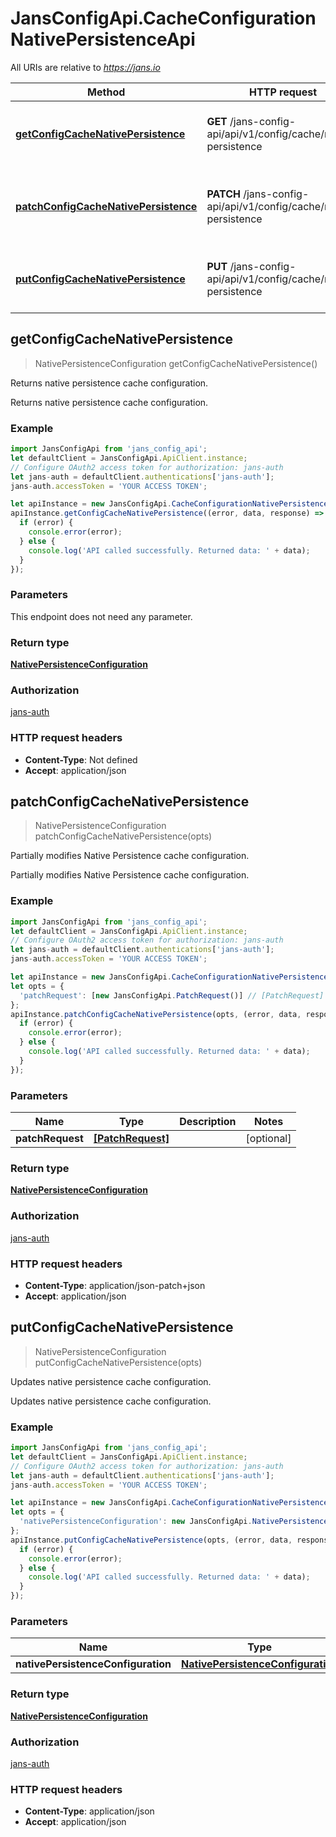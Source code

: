# JansConfigApi.CacheConfigurationNativePersistenceApi

All URIs are relative to *https://jans.io*

Method | HTTP request | Description
------------- | ------------- | -------------
[**getConfigCacheNativePersistence**](CacheConfigurationNativePersistenceApi.md#getConfigCacheNativePersistence) | **GET** /jans-config-api/api/v1/config/cache/native-persistence | Returns native persistence cache configuration.
[**patchConfigCacheNativePersistence**](CacheConfigurationNativePersistenceApi.md#patchConfigCacheNativePersistence) | **PATCH** /jans-config-api/api/v1/config/cache/native-persistence | Partially modifies Native Persistence cache configuration.
[**putConfigCacheNativePersistence**](CacheConfigurationNativePersistenceApi.md#putConfigCacheNativePersistence) | **PUT** /jans-config-api/api/v1/config/cache/native-persistence | Updates native persistence cache configuration.



## getConfigCacheNativePersistence

> NativePersistenceConfiguration getConfigCacheNativePersistence()

Returns native persistence cache configuration.

Returns native persistence cache configuration.

### Example

```javascript
import JansConfigApi from 'jans_config_api';
let defaultClient = JansConfigApi.ApiClient.instance;
// Configure OAuth2 access token for authorization: jans-auth
let jans-auth = defaultClient.authentications['jans-auth'];
jans-auth.accessToken = 'YOUR ACCESS TOKEN';

let apiInstance = new JansConfigApi.CacheConfigurationNativePersistenceApi();
apiInstance.getConfigCacheNativePersistence((error, data, response) => {
  if (error) {
    console.error(error);
  } else {
    console.log('API called successfully. Returned data: ' + data);
  }
});
```

### Parameters

This endpoint does not need any parameter.

### Return type

[**NativePersistenceConfiguration**](NativePersistenceConfiguration.md)

### Authorization

[jans-auth](../README.md#jans-auth)

### HTTP request headers

- **Content-Type**: Not defined
- **Accept**: application/json


## patchConfigCacheNativePersistence

> NativePersistenceConfiguration patchConfigCacheNativePersistence(opts)

Partially modifies Native Persistence cache configuration.

Partially modifies Native Persistence cache configuration.

### Example

```javascript
import JansConfigApi from 'jans_config_api';
let defaultClient = JansConfigApi.ApiClient.instance;
// Configure OAuth2 access token for authorization: jans-auth
let jans-auth = defaultClient.authentications['jans-auth'];
jans-auth.accessToken = 'YOUR ACCESS TOKEN';

let apiInstance = new JansConfigApi.CacheConfigurationNativePersistenceApi();
let opts = {
  'patchRequest': [new JansConfigApi.PatchRequest()] // [PatchRequest] | 
};
apiInstance.patchConfigCacheNativePersistence(opts, (error, data, response) => {
  if (error) {
    console.error(error);
  } else {
    console.log('API called successfully. Returned data: ' + data);
  }
});
```

### Parameters


Name | Type | Description  | Notes
------------- | ------------- | ------------- | -------------
 **patchRequest** | [**[PatchRequest]**](PatchRequest.md)|  | [optional] 

### Return type

[**NativePersistenceConfiguration**](NativePersistenceConfiguration.md)

### Authorization

[jans-auth](../README.md#jans-auth)

### HTTP request headers

- **Content-Type**: application/json-patch+json
- **Accept**: application/json


## putConfigCacheNativePersistence

> NativePersistenceConfiguration putConfigCacheNativePersistence(opts)

Updates native persistence cache configuration.

Updates native persistence cache configuration.

### Example

```javascript
import JansConfigApi from 'jans_config_api';
let defaultClient = JansConfigApi.ApiClient.instance;
// Configure OAuth2 access token for authorization: jans-auth
let jans-auth = defaultClient.authentications['jans-auth'];
jans-auth.accessToken = 'YOUR ACCESS TOKEN';

let apiInstance = new JansConfigApi.CacheConfigurationNativePersistenceApi();
let opts = {
  'nativePersistenceConfiguration': new JansConfigApi.NativePersistenceConfiguration() // NativePersistenceConfiguration | 
};
apiInstance.putConfigCacheNativePersistence(opts, (error, data, response) => {
  if (error) {
    console.error(error);
  } else {
    console.log('API called successfully. Returned data: ' + data);
  }
});
```

### Parameters


Name | Type | Description  | Notes
------------- | ------------- | ------------- | -------------
 **nativePersistenceConfiguration** | [**NativePersistenceConfiguration**](NativePersistenceConfiguration.md)|  | [optional] 

### Return type

[**NativePersistenceConfiguration**](NativePersistenceConfiguration.md)

### Authorization

[jans-auth](../README.md#jans-auth)

### HTTP request headers

- **Content-Type**: application/json
- **Accept**: application/json

